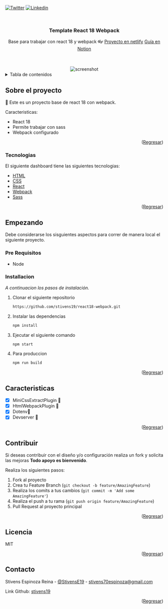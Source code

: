 <div id="top"></div>

[![Twitter](https://img.shields.io/badge/Twitter-1DA1F2?style=for-the-badge&logo=twitter&logoColor=white)](https://twitter.com/StivensE19)
[![Linkedin](https://img.shields.io/badge/LinkedIn-0077B5?style=for-the-badge&logo=linkedin&logoColor=white)](https://www.linkedin.com/in/stivens-espinoza-11954b184/)



<!-- PROJECT LOGO -->
<br />
<div align="center">

  <h3 align="center">Template React 18 Webpack</h3>

  <p align="center">
   Base para trabajar con react 18 y webpack 👓
   <a href="https://base-webpack-react18.netlify.app/">Proyecto en netlify</a>
   <a href="https://www.notion.so/CONFIGURAR-REACT-CON-WEBPACK-6ce578b55be645838c30f48fac9f1336">Guía en Notion</a>
    <br />
    <br />
    <br />

  </p>
</div>
<div align="center">
   <img src="https://i.ibb.co/tXYZcsT/react18.png" alt="screenshot" border="0">
</div>


<!-- TABLE OF CONTENTS -->
<details>
  <summary>Tabla de contenidos</summary>
  <ol>
    <li>
      <a href="#sobre-el-proyecto">Sobre el proyecto 🚀</a>
      <ul>
        <li><a href="#tecnologias">Tecnologias</a></li>
      </ul>
    </li>
    <li>
      <a href="#empezando">Empezando</a>
      <ul>
        <li><a href="#pre-requisitos">Pre requisitos</a></li>
        <li><a href="#installacion">Instalacion</a></li>
      </ul>
    </li>
    <li><a href="#caracteristicas">Caracteristicas</a></li>
    <li><a href="#contribuir">Contribuir</a></li>
    <li><a href="#licencia">Licencia</a></li>
    <li><a href="#contacto">Contacto</a></li>
  </ol>
</details>



<!-- ABOUT THE PROJECT -->
## Sobre el proyecto

🚀 Este es un proyecto base de react 18 con webpack.

Caracteristicas:
* React 18
* Permite trabajar con sass
* Webpack configurado


<p align="right">(<a href="#top">Regresar</a>)</p>



### Tecnologias

El siguiente dashboard tiene las siguientes tecnologias:

* [HTML](https://developer.mozilla.org/es/docs/Web/HTML)
* [CSS](https://developer.mozilla.org/es/docs/Web/CSS)
* [React](https://reactjs.org/)
* [Webpack](https://webpack.js.org/)
* [Sass](https://sass-lang.com/)



<p align="right">(<a href="#top">Regresar</a>)</p>



<!-- GETTING STARTED -->
## Empezando

Debe considerarse los sisguientes aspectos para correr de manera local el siguiente proyecto.

### Pre Requisitos

* Node

### Installacion

_A continuacion los pasos de instalación._

1. Clonar el siguiente repositorio
   ```sh
   https://github.com/stivens19/react18-webpack.git
   ```
2. Instalar las dependencias
   ```sh
   npm install
   ```
3. Ejecutar el siguiente comando
   ```sh
   npm start
   ```
4. Para produccion
   ```sh
   npm run build
   ```
<p align="right">(<a href="#top">Regresar</a>)</p>



<!-- ROADMAP -->
## Caracteristicas

- [x] MiniCssExtractPlugin 📱
- [x] HtmlWebpackPlugin 🧔
- [x] Dotenv🔐
- [x] Devserver 📱

<p align="right">(<a href="#top">Regresar</a>)</p>



<!-- CONTRIBUTING -->
## Contribuir

Si deseas contribuir con el diseño y/o configuración realiza un fork y solicita las mejoras **Todo apoyo es bienvenido**.

Realiza los siguientes pasos:

1. Fork al proyecto
2. Crea tu Feature Branch (`git checkout -b feature/AmazingFeature`)
3. Realiza los comits a tus cambios (`git commit -m 'Add some AmazingFeature'`)
4. Realiza el push a tu rama (`git push origin feature/AmazingFeature`)
5. Pull Request al proyecto principal

<p align="right">(<a href="#top">Regresar</a>)</p>



<!-- LICENSE -->
## Licencia

MIT

<p align="right">(<a href="#top">Regresar</a>)</p>



<!-- CONTACT -->
## Contacto

Stivens Espinoza Reina - [@StivensE19](https://twitter.com/StivensE19) - stivens70espinoza@gmail.com

Link Github: [stivens19](https://github.com/stivens19)

<p align="right">(<a href="#top">Regresar</a>)</p>